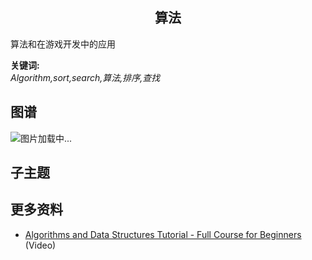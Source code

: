 <h2 align="center">算法</h2>
<p>
算法和在游戏开发中的应用
</p>

**关键词:**<br/>
*Algorithm,sort,search,算法,排序,查找*

## 图谱
![图片加载中...](https://github.com/gonglei007/GameDevMind/blob/main/exports/1.2.3.算法.png?raw=true)

## 子主题

## 更多资料
* [Algorithms and Data Structures Tutorial - Full Course for Beginners](https://www.youtube.com/watch?v=8hly31xKli0) (Video)